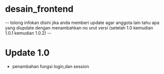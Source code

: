 # desain_frontend
-- tolong infokan disini jika anda memberi update agar anggota lain tahu apa yang diupdate dengan menambahkan no urut versi (setelah 1.0 kemudian 1.0.1 kemudian 1.0.2) --

# Update 1.0
- penambahan fungsi login,dan session

